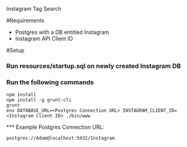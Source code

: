 Instagram Tag Search

#Requirements
* Postgres with a DB entitled Instagram
* Instagram API Client ID

#Setup
### Run resources/startup.sql on newly created Instagram DB
### Run the following commands
```
npm install
npm install -g grunt-cli
grunt
env DATABASE_URL=<Postgres Connection URL> INSTAGRAM_CLIENT_ID=<Instagram Client ID> ./bin/www

```
*** Example Postgres Connection URL:
```
postgres://Adam@localhost:5432/Instagram
```